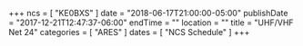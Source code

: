 +++
ncs = [ "KE0BXS" ]
date = "2018-06-17T21:00:00-05:00"
publishDate = "2017-12-21T12:47:37-06:00"
endTime = ""
location = ""
title = "UHF/VHF Net 24"
categories = [ "ARES" ]
dates = [ "NCS Schedule" ]
+++
